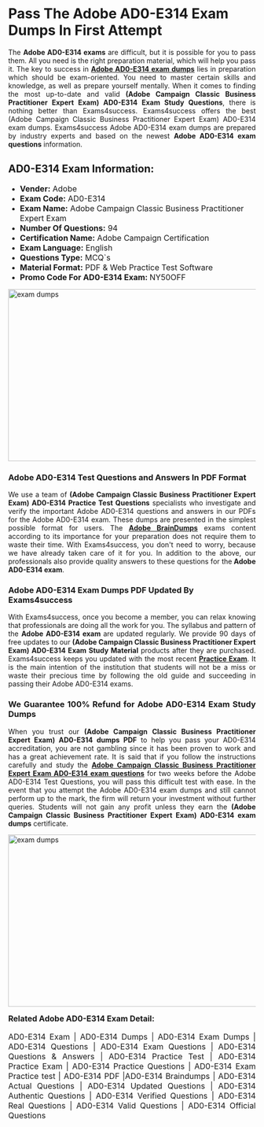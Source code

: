 <h1><strong><strong>Pass The Adobe AD0-E314 Exam Dumps In First Attempt</strong></strong></h1> <p style="text-align:justify">The <strong>Adobe AD0-E314 exams</strong> are difficult, but it is possible for you to pass them. All you need is the right preparation material, which will help you pass it. The key to success in <a href="https://www.exams4success.com/adobe/ad0-e314-pdf-exam-dumps"><strong>Adobe AD0-E314 exam dumps</strong></a> lies in preparation which should be exam-oriented. You need to master certain skills and knowledge, as well as prepare yourself mentally. When it comes to finding the most up-to-date and valid <strong>(Adobe Campaign Classic Business Practitioner Expert Exam) AD0-E314 Exam Study Questions</strong>, there is nothing better than Exams4success. Exams4success offers the best (Adobe Campaign Classic Business Practitioner Expert Exam) AD0-E314 exam dumps. Exams4success Adobe AD0-E314 exam dumps are prepared by industry experts and based on the newest <strong>Adobe AD0-E314 exam questions</strong> information.</p> <h2><strong><strong>AD0-E314 Exam Information:</strong></strong></h2> <ul> <li><span style="font-size:16px"><strong>Vender:</strong> Adobe</span></li> <li><span style="font-size:16px"><strong>Exam Code:</strong> AD0-E314</span></li> <li><span style="font-size:16px"><strong>Exam Name:</strong> Adobe Campaign Classic Business Practitioner Expert Exam</span></li> <li><span style="font-size:16px"><strong>Number Of Questions:</strong> 94</span></li> <li><span style="font-size:16px"><strong>Certification Name:</strong> Adobe Campaign Certification</span></li> <li><span style="font-size:16px"><strong>Exam Language:</strong> English</span></li> <li><span style="font-size:16px"><strong>Questions Type:</strong> MCQ`s</span></li> <li><span style="font-size:16px"><strong>Material Format:</strong> PDF & Web Practice Test Software</span></li> <li><span style="font-size:16px"><strong>Promo Code For AD0-E314 Exam: </strong>NY50OFF</span></li> </ul> <p><a href="https://www.exams4success.com/adobe/ad0-e314-pdf-exam-dumps" rel="no-follow"><img alt="exam dumps" src="https://www.certcollections.com/uploads/content/infrist1.png" style="height:350px; width:750px" /></a></p> <h3><strong>Adobe AD0-E314 Test Questions and Answers In PDF Format</strong></h3> <p style="text-align:justify">We use a team of <strong>(Adobe Campaign Classic Business Practitioner Expert Exam) AD0-E314 Practice Test Questions</strong> specialists who investigate and verify the important Adobe AD0-E314 questions and answers in our PDFs for the Adobe AD0-E314 exam. These dumps are presented in the simplest possible format for users. The <a href="https://www.exams4success.com/adobe-exam-dumps"><strong>Adobe BrainDumps</strong></a> exams content according to its importance for your preparation does not require them to waste their time. With Exams4success, you don't need to worry, because we have already taken care of it for you. In addition to the above, our professionals also provide quality answers to these questions for the<strong> Adobe AD0-E314 exam</strong>.</p> <h3><strong> Adobe AD0-E314 Exam Dumps PDF Updated By Exams4success</strong></h3> <p style="text-align:justify">With Exams4success, once you become a member, you can relax knowing that professionals are doing all the work for you. The syllabus and pattern of the <strong>Adobe AD0-E314 exam </strong>are updated regularly. We provide 90 days of free updates to our <strong>(Adobe Campaign Classic Business Practitioner Expert Exam) AD0-E314 Exam Study Material</strong> products after they are purchased. Exams4success keeps you updated with the most recent <a href="https://www.exams4success.com/"><strong>Practice Exam</strong></a>. It is the main intention of the institution that students will not be a miss or waste their precious time by following the old guide and succeeding in passing their Adobe AD0-E314 exams.</p> <h3 style="text-align:justify"><strong>We Guarantee 100% Refund for Adobe AD0-E314 Exam Study Dumps</strong></h3> <p style="text-align:justify">When you trust our <strong>(Adobe Campaign Classic Business Practitioner Expert Exam) AD0-E314 dumps PDF</strong> to help you pass your AD0-E314 accreditation, you are not gambling since it has been proven to work and has a great achievement rate. It is said that if you follow the instructions carefully and study the <a href="https://www.exams4success.com/adobe/ad0-e314-pdf-exam-dumps"><strong>Adobe Campaign Classic Business Practitioner Expert Exam AD0-E314 exam questions</strong></a> for two weeks before the Adobe AD0-E314 Test Questions, you will pass this difficult test with ease. In the event that you attempt the Adobe AD0-E314 exam dumps and still cannot perform up to the mark, the firm will return your investment without further queries. Students will not gain any profit unless they earn the <strong>(Adobe Campaign Classic Business Practitioner Expert Exam) AD0-E314 exam dumps</strong> certificate.</p> <p style="text-align:justify"><a href="https://www.exams4success.com/adobe/ad0-e314-pdf-exam-dumps" rel="no-follow"><img alt="exam dumps" src="https://www.certcollections.com/uploads/content/free_demo1.png" style="height:350px; width:750px" /></a></p> <p style="text-align:justify"><span style="font-size:16px"><strong>Related Adobe AD0-E314 Exam Detail:</strong></span><br /> <br /> <span style="font-size:16px">AD0-E314 Exam | AD0-E314 Dumps | AD0-E314 Exam Dumps | AD0-E314 Questions | AD0-E314 Exam Questions | AD0-E314 Questions & Answers | AD0-E314 Practice Test | AD0-E314 Practice Exam | AD0-E314 Practice Questions | AD0-E314 Exam Practice test | AD0-E314 PDF |AD0-E314 Braindumps | AD0-E314 Actual Questions | AD0-E314 Updated Questions | AD0-E314 Authentic Questions | AD0-E314 Verified Questions | AD0-E314 Real Questions | AD0-E314 Valid Questions | AD0-E314 Official Questions</span></p>
